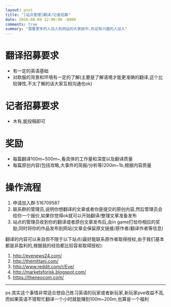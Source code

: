 ```yaml
---
layout: post
title: "[站点管理]翻译/记者招募"
date: 2016-08-09 12:00:00 -0800
comments: true
summary: "需要更多的人加入到网站的大家庭中,欢迎有兴趣的人加入"
---
```


# 翻译招募要求

* 有一定的英语基础
* 对欧服的背景和环境有一定的了解(主要是了解语境才能更准确的翻译,这个比较弹性,不太了解的话大家互相沟通也ok)

# 记者招募要求

* 木有,能投稿即可

# 奖励

* 每篇翻译100m~500m~,看具体的工作量和深度以及翻译质量
* 每篇原创内容(包括攻略,大事件的简报/分析等)200m~1b,根据内容质量

# 操作流程

1. 申请加入群:516709587
2. 联系群的管理员,说明你想翻译的文章或者你是提交的原创内容,然后管理员会给你一个报价,如果你觉得ok就可以开始翻译/整理文章准备发布
3. 站点的管理员收到你的翻译或者原创文章发布后,会in game打给你相应的奖励,同时将你的作品发布到网站(文章会保留原文链接/原作者/翻译作者等信息)

翻译的内容可以来自但不限于以下站点(最好能联系原作者取得授权,由于我们基本都是非盈利的,根据我的经验都比较容易取得授权):

1. http://evenews24.com/
2. http://themittani.com/
3. http://www.reddit.com/r/Eve/
4. http://marketsforisk.blogspot.com/
5. https://theneocom.com/


* * *

ps:其实这个事情非常适合想自己练习英语的玩家或者新玩家,新玩家pve收益不高,而如果英语不错帮忙翻译一个小时就能赚到100m~200m,也算是一个福利
